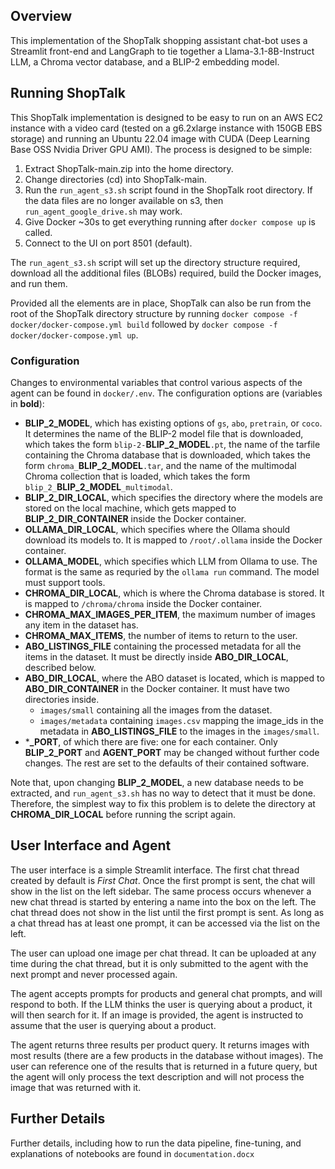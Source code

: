 ## Overview
This implementation of the ShopTalk shopping assistant chat-bot uses a Streamlit front-end and LangGraph to tie together a Llama-3.1-8B-Instruct LLM, a Chroma vector database, and a BLIP-2 embedding model.


## Running ShopTalk
This ShopTalk implementation is designed to be easy to run on an AWS EC2 instance with a video card (tested on a g6.2xlarge instance with 150GB EBS storage) and running an Ubuntu 22.04 image with CUDA (Deep Learning Base OSS Nvidia Driver GPU AMI). The process is designed to be simple:
1. Extract ShopTalk-main.zip into the home directory.
2. Change directories (cd) into ShopTalk-main.
3. Run the `run_agent_s3.sh` script found in the ShopTalk root directory. If the data files are no longer available on s3, then `run_agent_google_drive.sh` may work.
4. Give Docker ~30s to get everything running after `docker compose up` is called.
5. Connect to the UI on port 8501 (default).

The `run_agent_s3.sh` script will set up the directory structure required, download all the additional files (BLOBs) required, build the Docker images, and run them. 

Provided all the elements are in place, ShopTalk can also be run from the root of the ShopTalk directory structure by running `docker compose -f docker/docker-compose.yml build` followed by `docker compose -f docker/docker-compose.yml up`.

### Configuration
Changes to environmental variables that control various aspects of the agent can be found in `docker/.env`. The configuration options are (variables in **bold**):

- **BLIP_2_MODEL**, which has existing options of `gs`, `abo`, `pretrain`, or `coco`. It determines the name of the BLIP-2 model file that is downloaded, which takes the form `blip-2-`**BLIP_2_MODEL**`.pt`, the name of the tarfile containing the Chroma database that is downloaded, which takes the form `chroma_`**BLIP_2_MODEL**`.tar`, and the name of the multimodal Chroma collection that is loaded, which takes the form `blip_2_`**BLIP_2_MODEL**`_multimodal`.
- **BLIP_2_DIR_LOCAL**, which specifies the directory where the models are stored on the local machine, which gets mapped to **BLIP_2_DIR_CONTAINER** inside the Docker container.
- **OLLAMA_DIR_LOCAL**, which specifies where the Ollama should download its models to. It is mapped to `/root/.ollama` inside the Docker container.
- **OLLAMA_MODEL**, which specifies which LLM from Ollama to use. The format is the same as requried by the `ollama run` command. The model must support tools.
- **CHROMA_DIR_LOCAL**, which is where the Chroma database is stored. It is mapped to `/chroma/chroma` inside the Docker container.
- **CHROMA_MAX_IMAGES_PER_ITEM**, the maximum number of images any item in the dataset has.
- **CHROMA_MAX_ITEMS**, the number of items to return to the user.
- **ABO_LISTINGS_FILE** containing the processed metadata for all the items in the dataset. It must be directly inside **ABO_DIR_LOCAL**, described below.
- **ABO_DIR_LOCAL**, where the ABO dataset is located, which is mapped to **ABO_DIR_CONTAINER** in the Docker container. It must have two directories inside.
    - `images/small` containing all the images from the dataset.
    - `images/metadata` containing `images.csv` mapping the image_ids in the metadata in **ABO_LISTINGS_FILE** to the images in the `images/small`.
- ***_PORT**, of which there are five: one for each container. Only **BLIP_2_PORT** and **AGENT_PORT** may be changed without further code changes. The rest are set to the defaults of their contained software.

Note that, upon changing **BLIP_2_MODEL**, a new database needs to be extracted, and `run_agent_s3.sh` has no way to detect that it must be done. Therefore, the simplest way to fix this problem is to delete the directory at **CHROMA_DIR_LOCAL** before running the script again.

## User Interface and Agent
The user interface is a simple Streamlit interface. The first chat thread created by default is *First Chat*. Once the first prompt is sent, the chat will show in the list on the left sidebar. The same process occurs whenever a new chat thread is started by entering a name into the box on the left. The chat thread does not show in the list until the first prompt is sent. As long as a chat thread has at least one prompt, it can be accessed via the list on the left.

The user can upload one image per chat thread. It can be uploaded at any time during the chat thread, but it is only submitted to the agent with the next prompt and never processed again.

The agent accepts prompts for products and general chat prompts, and will respond to both. If the LLM thinks the user is querying about a product, it will then search for it. If an image is provided, the agent is instructed to assume that the user is querying about a product.

The agent returns three results per product query. It returns images with most results (there are a few products in the database without images). The user can reference one of the results that is returned in a future query, but the agent will only process the text description and will not process the image that was returned with it.

## Further Details
Further details, including how to run the data pipeline, fine-tuning, and explanations of notebooks are found in `documentation.docx`